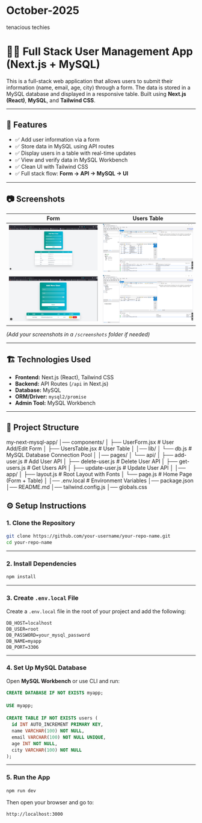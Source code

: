 # October-2025
tenacious techies


<!-- ====================================================================================== -->

# 🧑‍💻 Full Stack User Management App (Next.js + MySQL)

This is a full-stack web application that allows users to submit their information (name, email, age, city) through a form. The data is stored in a MySQL database and displayed in a responsive table. Built using **Next.js (React)**, **MySQL**, and **Tailwind CSS**.

---

## 🚀 Features

- ✅ Add user information via a form
- ✅ Store data in MySQL using API routes
- ✅ Display users in a table with real-time updates
- ✅ View and verify data in MySQL Workbench
- ✅ Clean UI with Tailwind CSS
- ✅ Full stack flow: **Form → API → MySQL → UI**

---

## 📷 Screenshots

| Form | Users Table |
|------|-------------|
| ![Form Screenshot](./my-next-mysql-app/form.png) | ![Table Screenshot](./my-next-mysql-app/table.png) |
| ![Form Screenshot](./my-next-mysql-app/form2.png) | ![Table Screenshot](./my-next-mysql-app/table2.png) |


*(Add your screenshots in a `/screenshots` folder if needed)*

---

## 🏗️ Technologies Used

- **Frontend:** Next.js (React), Tailwind CSS
- **Backend:** API Routes (`/api` in Next.js)
- **Database:** MySQL
- **ORM/Driver:** `mysql2/promise`
- **Admin Tool:** MySQL Workbench

---

## 📁 Project Structure

my-next-mysql-app/
│── components/
│   ├── UserForm.jsx        # User Add/Edit Form
│   ├── UsersTable.jsx      # User Table
│
│── lib/
│   └── db.js               # MySQL Database Connection Pool
│
│── pages/
│   └── api/
│       ├── add-user.js     # Add User API
│       ├── delete-user.js  # Delete User API
│       ├── get-users.js    # Get Users API
│       ├── update-user.js  # Update User API
│
│── app/
│   ├── layout.js           # Root Layout with Fonts
│   └── page.js             # Home Page (Form + Table)
│
│── .env.local              # Environment Variables
│── package.json
│── README.md
│── tailwind.config.js
│── globals.css


## ⚙️ Setup Instructions

### 1. Clone the Repository

```bash
git clone https://github.com/your-username/your-repo-name.git
cd your-repo-name
```

---

### 2. Install Dependencies

```bash
npm install
```

---

### 3. Create `.env.local` File

Create a `.env.local` file in the root of your project and add the following:

```env
DB_HOST=localhost
DB_USER=root
DB_PASSWORD=your_mysql_password
DB_NAME=myapp
DB_PORT=3306
```

---

### 4. Set Up MySQL Database

Open **MySQL Workbench** or use CLI and run:

```sql
CREATE DATABASE IF NOT EXISTS myapp;

USE myapp;

CREATE TABLE IF NOT EXISTS users (
  id INT AUTO_INCREMENT PRIMARY KEY,
  name VARCHAR(100) NOT NULL,
  email VARCHAR(100) NOT NULL UNIQUE,
  age INT NOT NULL,
  city VARCHAR(100) NOT NULL
);
```

---

### 5. Run the App

```bash
npm run dev
```

Then open your browser and go to:

```
http://localhost:3000
```
